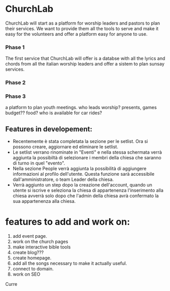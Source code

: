 # ChurchLab 

ChurchLab will start as a platform for worship leaders and pastors to plan their services.
We want to provide them all the tools to serve and make it easy for the volunteers and offer a platform easy for anyone to use.
### Phase 1
The first service that ChurchLab will offer is a databse with all the lyrics and chords from all the italian worship leaders and offer a sistem to plan sunsay services.
### Phase 2

### Phase 3
a platform to plan youth meetings. who leads worship? presents, games budget?? food? who is available for car rides?

## Features in developement:
- Recentemente è stata completata la sezione per le setlist. Ora si possono creare, aggiornare  ed eliminare le setlist. 
- Le setlist verrano rinominate in "Eventi" e nella stessa schermata verrà aggiunta la possibiltà di selezionare i membri della chiesa che saranno di turno in quel "evento".
- Nella sezione People verrà aggiunta la possibilità di aggiungere informazioni al profilo dell'utente. Questa funzione sarà accessibile dall'amministratore, o team Leader della chiesa.
- Verrà aggiunto un step dopo la creazione dell'account, quando un utente si iscrive e seleziona la chiesa di appartenenza l'inserimento alla chiesa avverrà solo dopo che l'admin della chiesa avrà confermato la sua appartenenza alla chiesa.


# features to add and work on:
1. add event page.
2. work on the church pages
3. make interactive bible tools
4. create blog???
5. create homepage.
6. add all the songs necessary to make it actually useful.
7. connect to domain.
8. work on SEO





Curre